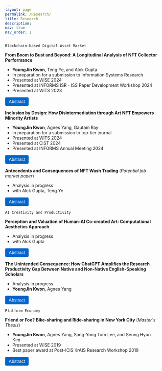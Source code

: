 ```yaml
---
layout: page
permalink: /Research/
title: Research
description:
nav: true
nav_order: 1
---
```


<!-- 1) Style the Abstract Buttons -->
<style>
  /* Simple styling for all buttons with the .abstract-button class */
  .abstract-button {
    background-color: #0066cc;     /* Primary background color */
    color: #ffffff;               /* Text color */
    border: none;                 /* Remove default border */
    border-radius: 4px;           /* Slightly round corners */
    padding: 6px 12px;            /* Spacing inside the button */
    cursor: pointer;              /* Cursor changes to pointer on hover */
    font-size: 0.9rem;            /* Adjust text size as needed */
    font-family: sans-serif;      /* Use a cleaner font (optional) */
  }
  /* Hover effect */
  .abstract-button:hover {
    background-color: #0052a3;    /* Darken the background slightly on hover */
  }
</style>

<!-- 2) A simple JavaScript function to toggle show/hide any element by ID. -->
<script>
function toggleAbstract(id) {
  const element = document.getElementById(id);
  if (element.style.display === "none") {
    element.style.display = "block";
  } else {
    element.style.display = "none";
  }
}
</script>

`Blockchain-based Digital Asset Market`

<!-- Paper 1 -->
<b>From Boom to Bust and Beyond: A Longitudinal Analysis of NFT Collector Performance</b>  
- <b>YoungJin Kwon</b>, Teng Ye, and Alok Gupta  
- In preparation for a submission to Information Systems Research
- Presented at WISE 2024  
- Presented at INFORMS ISR - ISS Paper Development Workshop 2024  
- Presented at WITS 2023

<!-- Abstract Button and Hidden Abstract -->
<button class="abstract-button" onclick="toggleAbstract('abstract1')">Abstract</button>
<div id="abstract1" style="display: none; margin: 5px 0;">
  <p>
    This paper explores how...
  </p>
</div>

<!-- Paper 2 -->
<b>Inclusion by Design: How Disintermediation through Art NFT Empowers Minority Artists</b>  
- <b>YoungJin Kwon</b>, Agnes Yang, Gautam Ray  
- In preparation for a submission to top-tier journal
- Presented at WITS 2024  
- Presented at CIST 2024  
- Presented at INFORMS Annual Meeting 2024

<button class="abstract-button" onclick="toggleAbstract('abstract2')">Abstract</button>
<div id="abstract2" style="display: none; margin: 5px 0;">
  <p>
    This paper examines...
  </p>
</div>

<!-- Paper 3 -->
<b>Antecedents and Consequences of NFT Wash Trading</b> (<i>Potential job market paper</i>)  
- Analysis in progress 
- with Alok Gupta, Teng Ye  

<button class="abstract-button" onclick="toggleAbstract('abstract3')">Abstract</button>
<div id="abstract3" style="display: none; margin: 5px 0;">
  <p>
    Abstract coming soon...
  </p>
</div>

`AI Creativity and Productivity`

<!-- Paper 4 -->
<b>Perception and Valuation of Human-AI Co-created Art: Computational Aesthetics Approach</b>  
- Analysis in progress
- with Alok Gupta 

<button class="abstract-button" onclick="toggleAbstract('abstract4')">Abstract</button>
<div id="abstract4" style="display: none; margin: 5px 0;">
  <p>
    Abstract coming soon...
  </p>
</div>

<!-- Paper 5 -->
<b>The Unintended Consequence: How ChatGPT Amplifies the Research Productivity Gap Between Native and Non-Native English-Speaking Scholars</b>  
- Analysis in progress
- <b>YoungJin Kwon</b>, Agnes Yang

<button class="abstract-button" onclick="toggleAbstract('abstract5')">Abstract</button>
<div id="abstract5" style="display: none; margin: 5px 0;">
  <p>
    Abstract coming soon...
  </p>
</div>

`Platform Economy`

<!-- Paper 6 -->
<b>Friend or Foe? Bike-sharing and Ride-sharing in New York City</b> (<i>Master's Thesis</i>)  
- <b>YoungJin Kwon</b>, Agnes Yang, Sang-Yong Tom Lee, and Seung Hyun Kim  
- Presented at WISE 2019  
- Best paper award at Post-ICIS KrAIS Research Workshop 2019

<button class="abstract-button" onclick="toggleAbstract('abstract6')">Abstract</button>
<div id="abstract6" style="display: none; margin: 5px 0;">
  <p>
    Abstract here...
  </p>
</div>
